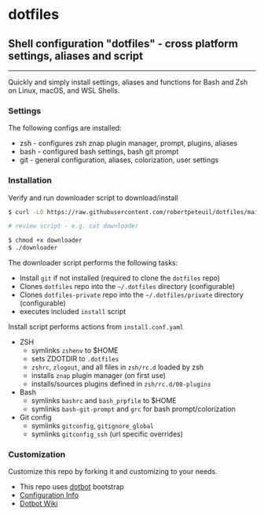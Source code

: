 # dotfiles

## Shell configuration "dotfiles" - cross platform settings, aliases and script

----

Quickly and simply install settings, aliases and functions for Bash and Zsh on Linux, macOS, and WSL Shells.

### Settings

The following configs are installed:

- zsh - configures zsh znap plugin manager, prompt, plugins, aliases
- bash - configured bash settings, bash git prompt
- git - general configuration, aliases, colorization, user settings

### Installation

Verify and run downloader script to download/install

``` bash
$ curl -LO https://raw.githubusercontent.com/robertpeteuil/dotfiles/main/downloader

# review script - e.g. cat downloader

$ chmod +x downloader
$ ./downloader
```

The downloader script performs the following tasks:

- Install `git` if not installed (required to clone the `dotfiles` repo)
- Clones `dotfiles` repo into the `~/.dotfiles` directory (configurable)
- Clones `dotfiles-private` repo into the `~/.dotfiles/private` directory (configurable)
- executes included `install` script

Install script performs actions from `install.conf.yaml`

- ZSH
  - symlinks `zshenv` to $HOME 
  - sets ZDOTDIR to `.dotfiles`
  - `zshrc`, `zlogout`, and all files in `zsh/rc.d` loaded by zsh
  - installs `znap` plugin manager (on first use)
  - installs/sources plugins defined in `zsh/rc.d/08-plugins`
- Bash
  - symlinks `bashrc` and `bash_prpfile` to $HOME
  - symlinks `bash-git-prompt` and `grc` for bash prompt/colorization
- Git config
  - symlinks `gitconfig`, `gitignore_global`
  - symlinks `gitconfig_ssh` (url specific overrides)

### Customization

Customize this repo by forking it and customizing to your needs.

- This repo uses [dotbot](https://github.com/anishathalye/dotbot) bootstrap
- [Configuration Info](https://github.com/anishathalye/dotbot#configuration)
- [Dotbot Wiki](https://github.com/anishathalye/dotbot/wiki)
